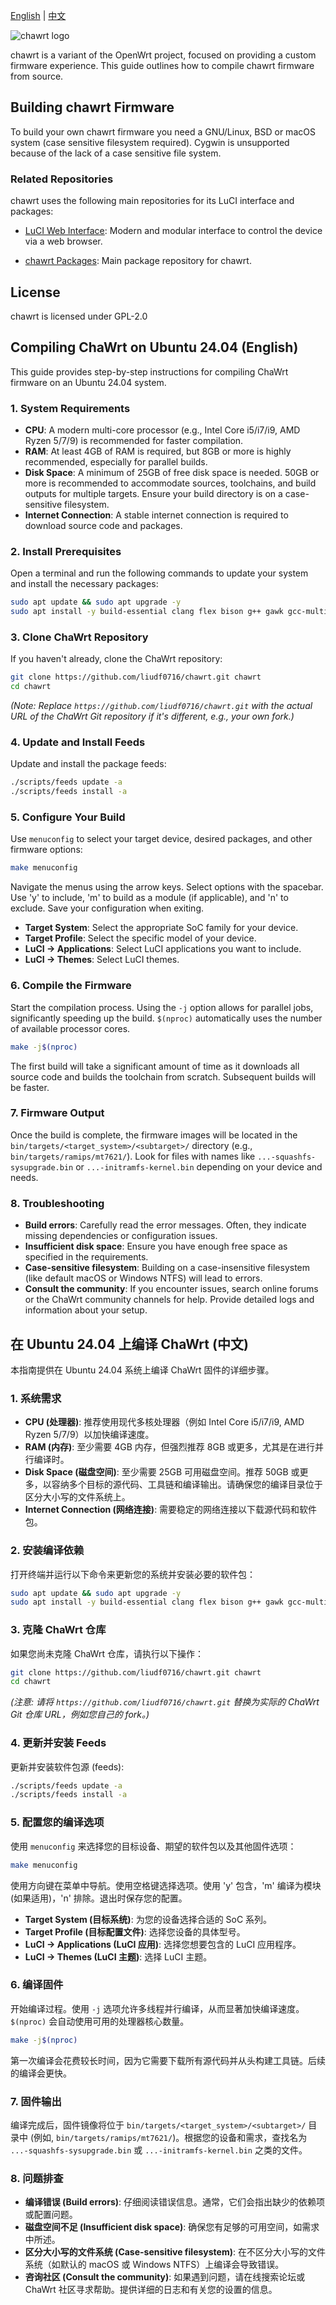 [English](#english-guide) | [中文](#chinese-guide)

![chawrt logo](include/logo.png)

chawrt is a variant of the OpenWrt project, focused on providing a custom firmware experience. This guide outlines how to compile chawrt firmware from source.

## Building chawrt Firmware

To build your own chawrt firmware you need a GNU/Linux, BSD or macOS system (case
sensitive filesystem required). Cygwin is unsupported because of the lack of a
case sensitive file system.

### Related Repositories

chawrt uses the following main repositories for its LuCI interface and packages:

* [LuCI Web Interface](https://github.com/liudf0716/luci): Modern and modular
  interface to control the device via a web browser.

* [chawrt Packages](https://github.com/liudf0716/packages): Main package repository for chawrt.

## License

chawrt is licensed under GPL-2.0


<a name="english-guide"></a>
## Compiling ChaWrt on Ubuntu 24.04 (English)

This guide provides step-by-step instructions for compiling ChaWrt firmware on an Ubuntu 24.04 system.

### 1. System Requirements

*   **CPU**: A modern multi-core processor (e.g., Intel Core i5/i7/i9, AMD Ryzen 5/7/9) is recommended for faster compilation.
*   **RAM**: At least 4GB of RAM is required, but 8GB or more is highly recommended, especially for parallel builds.
*   **Disk Space**: A minimum of 25GB of free disk space is needed. 50GB or more is recommended to accommodate sources, toolchains, and build outputs for multiple targets. Ensure your build directory is on a case-sensitive filesystem.
*   **Internet Connection**: A stable internet connection is required to download source code and packages.

### 2. Install Prerequisites

Open a terminal and run the following commands to update your system and install the necessary packages:

```bash
sudo apt update && sudo apt upgrade -y
sudo apt install -y build-essential clang flex bison g++ gawk gcc-multilib gettext git libncurses-dev libssl-dev rsync unzip zlib1g-dev file wget
```

### 3. Clone ChaWrt Repository

If you haven't already, clone the ChaWrt repository:

```bash
git clone https://github.com/liudf0716/chawrt.git chawrt
cd chawrt
```
*(Note: Replace `https://github.com/liudf0716/chawrt.git` with the actual URL of the ChaWrt Git repository if it's different, e.g., your own fork.)*

### 4. Update and Install Feeds

Update and install the package feeds:

```bash
./scripts/feeds update -a
./scripts/feeds install -a
```

### 5. Configure Your Build

Use `menuconfig` to select your target device, desired packages, and other firmware options:

```bash
make menuconfig
```
Navigate the menus using the arrow keys. Select options with the spacebar. Use 'y' to include, 'm' to build as a module (if applicable), and 'n' to exclude. Save your configuration when exiting.

*   **Target System**: Select the appropriate SoC family for your device.
*   **Target Profile**: Select the specific model of your device.
*   **LuCI -> Applications**: Select LuCI applications you want to include.
*   **LuCI -> Themes**: Select LuCI themes.

### 6. Compile the Firmware

Start the compilation process. Using the `-j` option allows for parallel jobs, significantly speeding up the build. `$(nproc)` automatically uses the number of available processor cores.

```bash
make -j$(nproc)
```

The first build will take a significant amount of time as it downloads all source code and builds the toolchain from scratch. Subsequent builds will be faster.

### 7. Firmware Output

Once the build is complete, the firmware images will be located in the `bin/targets/<target_system>/<subtarget>/` directory (e.g., `bin/targets/ramips/mt7621/`). Look for files with names like `...-squashfs-sysupgrade.bin` or `...-initramfs-kernel.bin` depending on your device and needs.

### 8. Troubleshooting

*   **Build errors**: Carefully read the error messages. Often, they indicate missing dependencies or configuration issues.
*   **Insufficient disk space**: Ensure you have enough free space as specified in the requirements.
*   **Case-sensitive filesystem**: Building on a case-insensitive filesystem (like default macOS or Windows NTFS) will lead to errors.
*   **Consult the community**: If you encounter issues, search online forums or the ChaWrt community channels for help. Provide detailed logs and information about your setup.


<a name="chinese-guide"></a>
## 在 Ubuntu 24.04 上编译 ChaWrt (中文)

本指南提供在 Ubuntu 24.04 系统上编译 ChaWrt 固件的详细步骤。

### 1. 系统需求

*   **CPU (处理器)**: 推荐使用现代多核处理器（例如 Intel Core i5/i7/i9, AMD Ryzen 5/7/9）以加快编译速度。
*   **RAM (内存)**: 至少需要 4GB 内存，但强烈推荐 8GB 或更多，尤其是在进行并行编译时。
*   **Disk Space (磁盘空间)**: 至少需要 25GB 可用磁盘空间。推荐 50GB 或更多，以容纳多个目标的源代码、工具链和编译输出。请确保您的编译目录位于区分大小写的文件系统上。
*   **Internet Connection (网络连接)**: 需要稳定的网络连接以下载源代码和软件包。

### 2. 安装编译依赖

打开终端并运行以下命令来更新您的系统并安装必要的软件包：

```bash
sudo apt update && sudo apt upgrade -y
sudo apt install -y build-essential clang flex bison g++ gawk gcc-multilib gettext git libncurses-dev libssl-dev rsync unzip zlib1g-dev file wget
```

### 3. 克隆 ChaWrt 仓库

如果您尚未克隆 ChaWrt 仓库，请执行以下操作：

```bash
git clone https://github.com/liudf0716/chawrt.git chawrt
cd chawrt
```
*(注意: 请将 `https://github.com/liudf0716/chawrt.git` 替换为实际的 ChaWrt Git 仓库 URL，例如您自己的 fork。)*

### 4. 更新并安装 Feeds

更新并安装软件包源 (feeds):

```bash
./scripts/feeds update -a
./scripts/feeds install -a
```

### 5. 配置您的编译选项

使用 `menuconfig` 来选择您的目标设备、期望的软件包以及其他固件选项：

```bash
make menuconfig
```
使用方向键在菜单中导航。使用空格键选择选项。使用 'y' 包含，'m' 编译为模块 (如果适用)，'n' 排除。退出时保存您的配置。

*   **Target System (目标系统)**: 为您的设备选择合适的 SoC 系列。
*   **Target Profile (目标配置文件)**: 选择您设备的具体型号。
*   **LuCI -> Applications (LuCI 应用)**: 选择您想要包含的 LuCI 应用程序。
*   **LuCI -> Themes (LuCI 主题)**: 选择 LuCI 主题。

### 6. 编译固件

开始编译过程。使用 `-j` 选项允许多线程并行编译，从而显著加快编译速度。`$(nproc)` 会自动使用可用的处理器核心数量。

```bash
make -j$(nproc)
```

第一次编译会花费较长时间，因为它需要下载所有源代码并从头构建工具链。后续的编译会更快。

### 7. 固件输出

编译完成后，固件镜像将位于 `bin/targets/<target_system>/<subtarget>/` 目录中 (例如, `bin/targets/ramips/mt7621/`)。根据您的设备和需求，查找名为 `...-squashfs-sysupgrade.bin` 或 `...-initramfs-kernel.bin` 之类的文件。

### 8. 问题排查

*   **编译错误 (Build errors)**: 仔细阅读错误信息。通常，它们会指出缺少的依赖项或配置问题。
*   **磁盘空间不足 (Insufficient disk space)**: 确保您有足够的可用空间，如需求中所述。
*   **区分大小写的文件系统 (Case-sensitive filesystem)**: 在不区分大小写的文件系统（如默认的 macOS 或 Windows NTFS）上编译会导致错误。
*   **咨询社区 (Consult the community)**: 如果遇到问题，请在线搜索论坛或 ChaWrt 社区寻求帮助。提供详细的日志和有关您的设置的信息。

```
